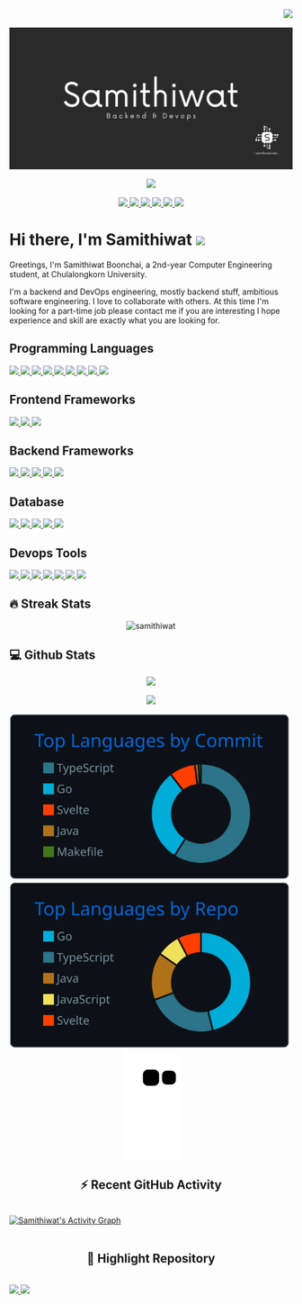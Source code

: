 <p align="right">
    <img src="https://img.shields.io/website?down_color=red&down_message=offline&up_color=green&up_message=online&url=https%3A%2F%2Fsamithiwat.dev">
</p>

![header](./assets/header.gif)

<p align="center">
  <a href="https://github.com/DenverCoder1/readme-typing-svg"><img src="https://readme-typing-svg.herokuapp.com?lines=Computer+Engineering+Student;Software+Engineer;Backend+and+Devops;Visit+my+website+samithiwat.dev;&center=true&width=500&height=80"></a>
</p>

<p align="center">
  <a href="https://samithiwat.dev" target="_blank">
    <img src="https://img.shields.io/badge/my_website-131919?style=for-the-badge&logo=data%3Aimage%2Fpng%3Bbase64%2CiVBORw0KGgoAAAANSUhEUgAAACgAAAAoCAMAAAC7IEhfAAAAPFBMVEUAAAD%2F%2F%2F%2F%2F%2F%2F%2F%2F%2F%2F%2F%2F%2F%2F%2F%2F%2F%2F%2F%2F%2F%2F%2F%2F%2F%2F%2F%2F%2F%2F%2F%2F%2F%2F%2F%2F%2F%2F%2F%2F%2F%2F%2F%2F%2F%2F%2F%2F%2F%2F%2F%2F%2F%2F%2F%2F%2F%2F%2F%2F%2F%2F%2F%2F%2F%2F%2F%2F%2F%2F%2F%2F%2F%2F%2FYSWgTAAAAE3RSTlMAECA%2FQE9QX2Bvf4CfoK%2B%2Fz9%2FvlrXBLwAAAUNJREFUeNrNlGmawyAIhsHsDiMl3v%2BuA0Y65On%2Br28XqH4uUAh8DzhvpOQR4Rkz1yu8PJZJPSH3pViqs7tDCW5IbTu56FfOdvLxO93V7QuoETi%2BV4nKqGOEVY3ebFQzQmJTIkTILqSW24ZtS1bzq8MFAmsfSG1DZVMHj4V1DkKxy%2FQFZgHV2czuOnPe8EKKaEDUMIFZy8IEDtensOuwvsADHy0UUrg7SnG3hLOz3gyMWQeh4%2FHDbmEdkF9jCyGKz2s45ELPaj4Ls88GIT0WlpPw8vho%2FhduHsz6IJjslR1TEdLD7gyfJvztvxCm50UReswEeC3DUJhJeiJCONxvmyEUJvuGTnncCgQRbM2V2m1H6D2G%2FKgN5WhX7O26P27sKrZJ%2FrEsPHgAqJLqDQXhHqucZTLDI9b42JvgGThkUrYJ4Wv4AxeSLeoFswQCAAAAAElFTkSuQmCC&logoColor=white">
  </a>
  <a href="https://github.com/samithiwat" target="_blank">
    <img src="https://img.shields.io/badge/GitHub-100000?style=for-the-badge&logo=github&logoColor=white">
  </a>
  <a href="https://www.linkedin.com/in/samithiwat/" target="_blank">
    <img src="https://img.shields.io/badge/LinkedIn-0077B5?style=for-the-badge&logo=linkedin&logoColor=white">
  </a>
  <a href = "mailto: admin@samithiwat.dev" target="_blank">
    <img src="https://img.shields.io/badge/Gmail-D14836?style=for-the-badge&logo=gmail&logoColor=white">
  </a>
  <a href="https://www.instagram.com/samithiwat" target="_blank">
    <img src="https://img.shields.io/badge/Instagram-EA0C5F?style=for-the-badge&logo=instagram&logoColor=white">
  </a>
  <a href="https://www.facebook.com/profile.php?id=100004633398479" target="_blank">
    <img src="https://img.shields.io/badge/-Facebook-3B5998?logo=facebook&style=for-the-badge&logoColor=white">
  </a>
</p>

# Hi there, I'm Samithiwat <img src="https://media.giphy.com/media/hvRJCLFzcasrR4ia7z/giphy.gif" width="35">

Greetings, I'm Samithiwat Boonchai, a 2nd-year Computer Engineering student, at Chulalongkorn University.

I'm a backend and DevOps engineering, mostly backend stuff, ambitious software engineering. I love to collaborate with others. At this time I'm looking for a part-time job please contact me if you are interesting I hope experience and skill are exactly what you are looking for.

## Programming Languages

<span>
<a href="https://www.typescriptlang.org" target="_blank">
    <img src="https://img.shields.io/badge/TypeScript-007ACC?style=for-the-badge&logo=typescript&logoColor=white">
</a>
<a href="https://www.javascript.com" target="_blank">
    <img src="https://img.shields.io/badge/JavaScript-F7DF1E?style=for-the-badge&logo=javascript&logoColor=white">
</a>
<a href="https://www.java.com/en/" target="_blank">
    <img src="https://img.shields.io/badge/Java-E76F00?style=for-the-badge&logo=java&logoColor=white">
</a>
<a href="https://go.dev" target="_blank">
    <img src="https://img.shields.io/badge/Go-00ADD8?style=for-the-badge&logo=go&logoColor=white">
</a>
<a href="https://svelte.dev" target="_blank">
    <img src="https://img.shields.io/badge/svelte-FF3E00?style=for-the-badge&logo=svelte&logoColor=white">
</a>
<a href="https://www.cplusplus.com" target="_blank">
    <img src="https://img.shields.io/badge/C%2B%2B-00599C?style=for-the-badge&logo=c%2B%2B&logoColor=white">
</a>
<a href="https://docs.microsoft.com/en-us/dotnet/csharp/" target="_blank">
    <img src="https://img.shields.io/badge/C%23-239120?style=for-the-badge&logo=csharp&logoColor=white">
</a>
<a href="https://www.python.org" target="_blank">
    <img src="https://img.shields.io/badge/Python-3776AB?style=for-the-badge&logo=python&logoColor=white">
</a>
<a href="https://www.php.net" target="_blank">
    <img src="https://img.shields.io/badge/PHP-787CB5?style=for-the-badge&logo=php&logoColor=white">
</a>
</span>

## Frontend Frameworks

<span>
<a href="https://nextjs.org" target="_blank">
    <img src="https://img.shields.io/badge/Nextjs-000000?style=for-the-badge&logo=next.js&logoColor=white">
</a>
<a href="https://reactjs.org" target="_blank">
    <img src="https://img.shields.io/badge/React-20232A?style=for-the-badge&logo=react&logoColor=61DAFB">
</a>
<a href="https://kit.svelte.dev" target="_blank">
    <img src="https://img.shields.io/badge/svelt--kit-FF3E00?style=for-the-badge&logo=svelte&logoColor=white">
</a>
</span>

## Backend Frameworks

<span>
<a href="https://nestjs.com" target="_blank">
    <img src="https://img.shields.io/badge/nestjs-E0234E?style=for-the-badge&logo=nestjs&logoColor=white">
</a>
<a href="https://expressjs.com" target="_blank">
    <img src="https://img.shields.io/badge/Express.js-000000?style=for-the-badge&logo=express&logoColor=white">
</a>
<a href="https://gofiber.io" target="_blank">
    <img src="https://img.shields.io/badge/GO_FIBER-F2F2F2?style=for-the-badge&logo=data%3Aimage%2Fpng%3Bbase64%2CiVBORw0KGgoAAAANSUhEUgAAAHgAAAAeCAYAAADnydqVAAAACXBIWXMAAAsTAAALEwEAmpwYAAAAAXNSR0IArs4c6QAAAARnQU1BAACxjwv8YQUAAAa0SURBVHgB5VvNTuNWFD4OGTSbSpG66aYaz6p01aAZELBpeAKCpnvgCYAnIPMEwBOQ7CsxeYJJN4D4EWEzVVf1tKtKXXj4E%2BIn6fcZX2TCvdd24iGBflKw43t97Nzv3nO%2Bc2wceeYYHx%2BvYDOHj4tPs91uL%2Bzt7TXlfwJHBgSlUqlwcXFRkAzw8uVLv9Fo%2BGNjY1XHceaibSDYv7q6et1sNn3bNZUNeeLIy4Dg9PR0BZslyQCwVcbK5eSd62wD4YXh4eEZ7NZOTk5KuVxuU2fj7OyshM1v8sSRk8FBUTICSPyMlfrK1N5qtfyw308WM1%2FkGeBZEswYOzQ0dGRo9vb39%2Bvcweo1XdN%2FLnF6IAguFouMg5nEXyAgZmdnp4FVXOto8y4vL6fVF7S7OgM47skzwUDE4Hw%2Bn9nqBTy1g1U4Pzk5uXFzc%2BOSNHzvjKnFOBtPHQNBMGMhCDA1V9DekISAQr7nmre3t0nqA7EEhW2bVM8mjRoIgk2ukgC59bTxMEn6A6HlIgabTDSjtqDKi%2BEkLGDrI77XEQI8SYmJiQkXIYLKPRCAtIX7%2BPzixYtmnD1OSF6%2F8zhtqPHhvR4fH5dpX91nLMHfbn4q5yW3KlkjJ0v%2FzIzUw2%2FG1dSN2EmS%2FtgUNFU4t2%2Ffvl1C%2FxWmVuHxoB0ufw1tDYSWhSREg5xFbMo4r4RBv9fGSYbj7NOE%2FbXd3d2awcyhun4HmFo21b3C%2Ft0kuL6%2B9qwEf7f5u9sSZ7V9WwXKFK2boWgRwURwV64Sg%2FazqU25cCpoU1jgpGKRRDR5tAIGuwRiDtFv2jQJuerQb9PmoSLg%2FVRBVBEqf7nTjuW8Jqt1OHdFc4%2B%2BleDrllN2coHg8CRDOOL41851sEpiFLQn3cGY%2FrCCxR2Lgia5a2IhNwK67E38hlFlVwE25rFZ1blVG2BvCSRLlOSYcFLGNbQFIk5mK8H%2FvhvhD12Tr4gYBd2t2NEOKsmLfNVeFwNclBQ5OScKYignw7o6FpK7IV0iJLkOkhvhd1s4KRs8kcdJ13eRFaeg8UMrkgxlFjBCj2AiLyA4xuVFwf4%2B7q%2Bo4rAOaC9LSDCFFFy3jdwqVmSDO1iVJWzmDf3oclU%2FYziJy%2BUDgr%2F59VMZv35GHgmtttM8%2B2VkXcSuoNNACaMYj%2BAF17e7PILELqm8GZOGq5SizTRxXLUP2x8NNj24zFmsqqgXqWGy8RobGpt310owRh6FHwTWnW0IrNvxKEBI3bRxgXZmlaRYOE4r6vYTu0MblNCJDrYGqo%2BtBk0ipqMxFfsePMkyzjOR5%2FIPXbOJjNCmJw%2Fvu4rzmKV0jn9hamrq1dbWFomyjVEVtpc7NYBC%2FqYlK20HP%2FwRHxw6V%2FcKD1kQHF0VRvKSKGhgVjdYjIcggsdtC2FRd5CxH%2Fl34L517Vh9Rrsx4YTVuQVLu%2BRP3v1o7fA1kWEN2ouaNfRJpKBBpE3YGYkIY69RuKHtT0mJ8%2FPzL3C7o6ZwgnBQibPRV5Fli5cY7A%2FYfJAEwOBFy5NFg70kCroh3YEvERRj4npqcEIiNBg9Eq53FGejZ4Ld22LISopT%2FL9mR4IcLyz9aTvheFU91ksKm0dIoqCxIuLSMld3kIo1Jq53g8DbxBVk4oz0THA7KGMGaULC%2FrfSn8CgGCtOShWnQa8KGsc908lYSSVTWzh5XDGjIenh8Y8tnEgC9ETw95t%2FlNvSLkq6ilO0b6Y1aJtHkAQK2lZ16ny3KwrmtWFOq7PZgCealu7R0yPNngj%2Be%2FaHxHHSANOApiaX6LUGLbeD%2BSAshAJq3nQS2uomgntBFo80%2ByaybBUn6UMNmmCJEPe1Hk2TSK6leEFUQzHk6bwHFTR%2Fqy71CieO1jYm5GjSR5o29I3gQatBq%2FOHh4cP37x5E4hApChMbxYtdn1UjN6H%2B0eG8FBAFewjyJyNPlpkTAeBrGC5mnOqcQo6qUbpG8FJ4mUaZFWD5gpXz5ItrlxhTVWnMBEYh015cpAH85kvJ0VYhizo7EcnTa8KOrAhfUK%2FFLSpA8WQpAPTuPfqC1ccH9jHnMOHFiWxFHf4nxdq0vSqoIl%2BvlWZuYK2NMcqaKwaVvR8SYYm67%2BdB3d3d0l4TboAVy42pYODg6ho7Vmj9JPgR1PQEr7EbnsPmqsGKzxJ2XYNE3DUVNznm5yYSBVJhyom2OvoW59ZvRTYz1KlNsXq4Z3kI5xb0TWo%2BjLa6zr3pq7J1YNY%2FhqiiJU5xj%2BXr72E7Q2QsG4iNgquZNipMXWCUJvTPE%2F2eB%2FMn%2FGp6WziPMbiis4%2BX0SUhPgPQXTOIcXAzJ0AAAAASUVORK5CYII%3D&logoColor=white">
</a>
<a href="https://spring.io" target="_blank">
    <img src="https://img.shields.io/badge/Spring-6DB33F?style=for-the-badge&logo=spring&logoColor=white">
</a>
<a href="https://laravel.com" target="_blank">
    <img src="https://img.shields.io/badge/Laravel-FF2D20?style=for-the-badge&logo=laravel&logoColor=white">
</a>
</span>

## Database

<span>
    <a href="https://www.mysql.com target="_blank">
        <img src="https://img.shields.io/badge/mysql-4479A1?style=for-the-badge&logo=mysql&logoColor=white">
    </a>
    <a href="https://www.postgresql.org" target="_blank">
        <img src="https://img.shields.io/badge/Postgresql-4169E1?style=for-the-badge&logo=postgresql&logoColor=white">
    </a>
    <a href="https://www.mongodb.com" target="_blank">
        <img src="https://img.shields.io/badge/Mongodb-47A248?style=for-the-badge&logo=mongodb&logoColor=white">
    </a>
    <a href="https://www.influxdata.com" target="_blank">
        <img src="https://img.shields.io/badge/Influxdb-22ADF6?style=for-the-badge&logo=influxdb&logoColor=white">
    </a>
    <a href="https://redis.io" target="_blank">
        <img src="https://img.shields.io/badge/Redis-DC382D?style=for-the-badge&logo=redis&logoColor=white">
    </a>
</span>

## Devops Tools

<span>
<a href="https://kubernetes.io" target="_blank">
    <img src="https://img.shields.io/badge/kubernetes-326CE5?style=for-the-badge&logo=Kubernetes&logoColor=white">
</a>
<a href="https://www.docker.com" target="_blank">
    <img src="https://img.shields.io/badge/Docker-2CA5E0?style=for-the-badge&logo=docker&logoColor=white">
</a>
<a href="https://cloud.google.com" target="_blank">
    <img src="https://img.shields.io/badge/Google_Cloud-4285F4?style=for-the-badge&logo=googlecloud&logoColor=white">
</a>
<a href="https://www.cloudflare.com" target="_blank">
    <img src="https://img.shields.io/badge/Cloudflare-F38020?style=for-the-badge&logo=cloudflare&logoColor=white">
</a>
<a href="https://aws.amazon.com" target="_blank">
    <img src="https://img.shields.io/badge/Amazon_AWS-232F3E?style=for-the-badge&logo=amazonaws&logoColor=white">
</a>
<a href="https://github.com/features/actions" target="_blank">
    <img src="https://img.shields.io/badge/Github_Actions-2088FF?style=for-the-badge&logo=GitHub%20Actions&logoColor=white">
</a>
<a href="https://firebase.google.com" target="_blank">
    <img src="https://img.shields.io/badge/Firebase-FFCA28?style=for-the-badge&logo=firebase&logoColor=white">
</a>
</span>

<h2 align="left"> 🔥 Streak Stats </h2>

<p align="center"><img src="https://github-readme-streak-stats.herokuapp.com/?user=samithiwat&theme=algolia" alt="samithiwat" /></p>

<h2 align="left"> 💻 Github Stats</h2>

<p align="center">
<img src="https://github-readme-stats.vercel.app/api?username=samithiwat&hide=stars&count_private=true&show_icons=true&theme=dark&custom_title=My%20Progress">
</p>

<p align="center">
<img src="https://github-readme-stats.vercel.app/api/wakatime?username=samithiwat&theme=dark&layout=compact&hide_border=true&v=2">
</p>
                                                                                                                                 
<p align="center">

<img src="https://raw.githubusercontent.com/samithiwat/profile-decoration/master/profile-summary-card-output/github_dark/2-most-commit-language.svg"/>
<img src="https://raw.githubusercontent.com/samithiwat/profile-decoration/master/profile-summary-card-output/github_dark/1-repos-per-language.svg"/>
<img src="https://github.com/samithiwat/profile-decoration/blob/snake/github-contribution-grid-snake.svg"/>

</p>

<h2 align="center"> ⚡ Recent GitHub Activity </h2>

  <br/>
   <a href="https://github.com/samithiwat"><img alt="Samithiwat's Activity Graph" src="https://activity-graph.herokuapp.com/graph?username=samithiwat&custom_title=Samithiwat's%20Contribution%20Graph&theme=react-dark" /></a>
  <br/>

<br/>

<h2 align="center"> 📌 Highlight Repository  </h2>

<br/>

<tr>
<td>
<a href="https://github.com/samithiwat/samithiwat-auth-backend">
<img src="https://github-readme-stats.vercel.app/api/pin/?username=samithiwat&repo=samithiwat-microservices&theme=dark">
</a>
</td>
<td>
<a href="https://github.com/samithiwat/samithiwat-frontend">
<img src="https://github-readme-stats.vercel.app/api/pin/?username=samithiwat&repo=samithiwat-frontend&theme=dark">
</a>
</td>
</tr>
